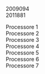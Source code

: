 2009094    
2011881   

Processore 1    
Processore 2   
Processore 3   
Processore 4   
Processore 5   
Processore 6   
Processore 7
